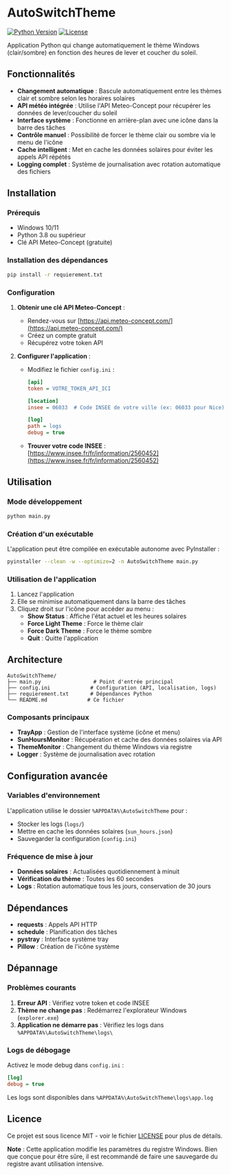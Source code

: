 # AutoSwitchTheme

[![Python Version](https://img.shields.io/badge/python-3.8+-blue.svg)](https://www.python.org/)
[![License](https://img.shields.io/badge/license-MIT-green.svg)](LICENSE)

Application Python qui change automatiquement le thème Windows (clair/sombre) en fonction des heures de lever et coucher du soleil.

## Fonctionnalités

- **Changement automatique** : Bascule automatiquement entre les thèmes clair et sombre selon les horaires solaires
- **API météo intégrée** : Utilise l'API Meteo-Concept pour récupérer les données de lever/coucher du soleil
- **Interface système** : Fonctionne en arrière-plan avec une icône dans la barre des tâches
- **Contrôle manuel** : Possibilité de forcer le thème clair ou sombre via le menu de l'icône
- **Cache intelligent** : Met en cache les données solaires pour éviter les appels API répétés
- **Logging complet** : Système de journalisation avec rotation automatique des fichiers

## Installation

### Prérequis

- Windows 10/11
- Python 3.8 ou supérieur
- Clé API Meteo-Concept (gratuite)

### Installation des dépendances

```bash
pip install -r requierement.txt
```

### Configuration

1. **Obtenir une clé API Meteo-Concept** :
   - Rendez-vous sur [https://api.meteo-concept.com/](https://api.meteo-concept.com/)
   - Créez un compte gratuit
   - Récupérez votre token API

2. **Configurer l'application** :
   - Modifiez le fichier `config.ini` :
     ```ini
     [api]
     token = VOTRE_TOKEN_API_ICI

     [location]
     insee = 06033  # Code INSEE de votre ville (ex: 06033 pour Nice)

     [log]
     path = logs
     debug = true
     ```

   - **Trouver votre code INSEE** : [https://www.insee.fr/fr/information/2560452](https://www.insee.fr/fr/information/2560452)

## Utilisation

### Mode développement

```bash
python main.py
```

### Création d'un exécutable

L'application peut être compilée en exécutable autonome avec PyInstaller :

```bash
pyinstaller --clean -w --optimize=2 -n AutoSwitchTheme main.py
```

### Utilisation de l'application

1. Lancez l'application
2. Elle se minimise automatiquement dans la barre des tâches
3. Cliquez droit sur l'icône pour accéder au menu :
   - **Show Status** : Affiche l'état actuel et les heures solaires
   - **Force Light Theme** : Force le thème clair
   - **Force Dark Theme** : Force le thème sombre
   - **Quit** : Quitte l'application

## Architecture

```
AutoSwitchTheme/
├── main.py                 # Point d'entrée principal
├── config.ini             # Configuration (API, localisation, logs)
├── requierement.txt       # Dépendances Python
└── README.md             # Ce fichier
```

### Composants principaux

- **TrayApp** : Gestion de l'interface système (icône et menu)
- **SunHoursMonitor** : Récupération et cache des données solaires via API
- **ThemeMonitor** : Changement du thème Windows via registre
- **Logger** : Système de journalisation avec rotation

## Configuration avancée

### Variables d'environnement

L'application utilise le dossier `%APPDATA%\AutoSwitchTheme` pour :
- Stocker les logs (`logs/`)
- Mettre en cache les données solaires (`sun_hours.json`)
- Sauvegarder la configuration (`config.ini`)

### Fréquence de mise à jour

- **Données solaires** : Actualisées quotidiennement à minuit
- **Vérification du thème** : Toutes les 60 secondes
- **Logs** : Rotation automatique tous les jours, conservation de 30 jours

## Dépendances

- **requests** : Appels API HTTP
- **schedule** : Planification des tâches
- **pystray** : Interface système tray
- **Pillow** : Création de l'icône système

## Dépannage

### Problèmes courants

1. **Erreur API** : Vérifiez votre token et code INSEE
2. **Thème ne change pas** : Redémarrez l'explorateur Windows (`explorer.exe`)
3. **Application ne démarre pas** : Vérifiez les logs dans `%APPDATA%\AutoSwitchTheme\logs\`

### Logs de débogage

Activez le mode debug dans `config.ini` :
```ini
[log]
debug = true
```

Les logs sont disponibles dans `%APPDATA%\AutoSwitchTheme\logs\app.log`

## Licence

Ce projet est sous licence MIT - voir le fichier [LICENSE](LICENSE) pour plus de détails.

**Note** : Cette application modifie les paramètres du registre Windows. Bien que conçue pour être sûre, il est recommandé de faire une sauvegarde du registre avant utilisation intensive.
